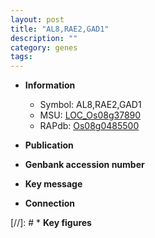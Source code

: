 ```yaml
---
layout: post
title: "AL8,RAE2,GAD1"
description: ""
category: genes
tags: 
---
```


* **Information**  
    + Symbol: AL8,RAE2,GAD1  
    + MSU: [LOC_Os08g37890](http://rice.uga.edu/cgi-bin/ORF_infopage.cgi?orf=LOC_Os08g37890)  
    + RAPdb: [Os08g0485500](http://rapdb.dna.affrc.go.jp/viewer/gbrowse_details/irgsp1?name=Os08g0485500)  

* **Publication**  

* **Genbank accession number**  

* **Key message**  

* **Connection**  

[//]: # * **Key figures**  


